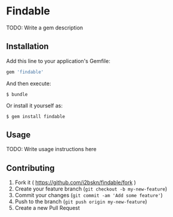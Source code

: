 # Findable

TODO: Write a gem description

## Installation

Add this line to your application's Gemfile:

```ruby
gem 'findable'
```

And then execute:

    $ bundle

Or install it yourself as:

    $ gem install findable

## Usage

TODO: Write usage instructions here

## Contributing

1. Fork it ( https://github.com/i2bskn/findable/fork )
2. Create your feature branch (`git checkout -b my-new-feature`)
3. Commit your changes (`git commit -am 'Add some feature'`)
4. Push to the branch (`git push origin my-new-feature`)
5. Create a new Pull Request

